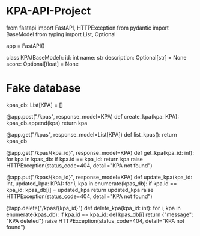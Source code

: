 # KPA-API-Project

from fastapi import FastAPI, HTTPException
from pydantic import BaseModel
from typing import List, Optional

app = FastAPI()

class KPA(BaseModel):
    id: int
    name: str
    description: Optional[str] = None
    score: Optional[float] = None

# Fake database
kpas_db: List[KPA] = []

@app.post("/kpas", response_model=KPA)
def create_kpa(kpa: KPA):
    kpas_db.append(kpa)
    return kpa

@app.get("/kpas", response_model=List[KPA])
def list_kpas():
    return kpas_db

@app.get("/kpas/{kpa_id}", response_model=KPA)
def get_kpa(kpa_id: int):
    for kpa in kpas_db:
        if kpa.id == kpa_id:
            return kpa
    raise HTTPException(status_code=404, detail="KPA not found")

@app.put("/kpas/{kpa_id}", response_model=KPA)
def update_kpa(kpa_id: int, updated_kpa: KPA):
    for i, kpa in enumerate(kpas_db):
        if kpa.id == kpa_id:
            kpas_db[i] = updated_kpa
            return updated_kpa
    raise HTTPException(status_code=404, detail="KPA not found")

@app.delete("/kpas/{kpa_id}")
def delete_kpa(kpa_id: int):
    for i, kpa in enumerate(kpas_db):
        if kpa.id == kpa_id:
            del kpas_db[i]
            return {"message": "KPA deleted"}
    raise HTTPException(status_code=404, detail="KPA not found")
